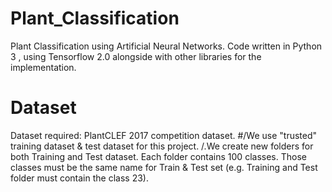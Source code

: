 # Plant_Classification
Plant Classification using Artificial Neural Networks.
Code written in Python 3 , using Tensorflow 2.0 alongside with other libraries for the implementation.

# Dataset 
Dataset required: PlantCLEF 2017 competition dataset.
#/We use "trusted" training dataset & test dataset for this project.
/.We create new folders for both Training and Test dataset. Each folder contains 100 classes. Those classes must be the same name for Train & Test set (e.g. Training and Test folder must contain the class 23).


